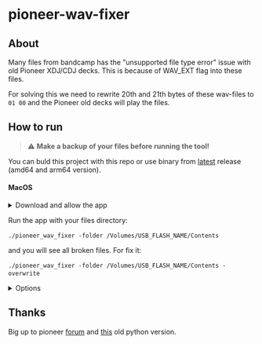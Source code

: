 # pioneer-wav-fixer

## About
Many files from bandcamp has the "unsupported file type error" issue with old Pioneer XDJ/CDJ decks.
This is because of WAV_EXT flag into these files. 

For solving this we need to rewrite 20th and 21th bytes of these wav-files to ```01 00``` and the Pioneer old decks will play the files.

## How to run
> :warning:
> **Make a backup of your files before running the tool!**

You can buld this project with this repo or use binary from [latest](https://github.com/7olstoy/pioneer-wav-fixer/releases/) release (amd64 and arm64 version).

#### MacOS

<details>
<summary>Download and allow the app</summary>

Open terminal and download the app:
```
curl -L https://github.com/7olstoy/pioneer-wav-fixer/releases/latest/download/pioneer_wav_fixer_$(uname -m) --output pioneer_wav_fixer
```
Add permission for execute:
```
chmod +x pioneer_wav_fixer
```
Run it:
```
./pioneer_wav_fixer help
```
Close the warning and open settings on your Mac, choose Apple menu > System Settings, then click Privacy & Security in the sidebar. After you need to approve the running on this app pioneer_wav_fixer and run it again:
<img title="warning" src="/images/macos-warning.png">
<img title="settings" src="/images/macos-settings.png">
```
./pioneer_wav_fixer help
```
If you see all options - you can continue.

</details>

Run the app with your files directory:
```
./pioneer_wav_fixer -folder /Volumes/USB_FLASH_NAME/Contents
```
and you will see all broken files. For fix it:
```
./pioneer_wav_fixer -folder /Volumes/USB_FLASH_NAME/Contents -overwrite
```

<details>
<summary>Options</summary>

```
  -folder string
    	Path to the folder containing WAV files (default ".")
  -list
    	Show all files and 20-21 bytes value
  -overwrite
    	Overwrite files with non-0100 20-21 bytes value, i.e. fix the main issue
```

</details>

## Thanks
Big up to pioneer [forum](https://forums.pioneerdj.com/hc/en-us/community/posts/360043048651-E-8305-unsupported-file-type-error) and [this](https://github.com/camm9909/WavPatcher) old python version.
